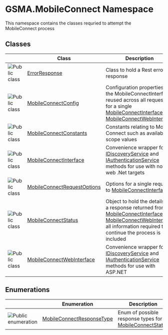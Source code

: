 GSMA.MobileConnect Namespace
============================
This namespace contains the classes requried to attempt the MobileConnect process


Classes
-------

                | Class                            | Description                                                                                                                                                                        
--------------- | -------------------------------- | ---------------------------------------------------------------------------------------------------------------------------------------------------------------------------------- 
![Public class] | [ErrorResponse][1]               | Class to hold a Rest error response                                                                                                                                                
![Public class] | [MobileConnectConfig][2]         | Configuration properties for the MobileConnectInterface, reused across all requests for a single [MobileConnectInterface][3] or [MobileConnectWebInterface][4]                     
![Public class] | [MobileConnectConstants][5]      | Constants relating to Mobile Connect such as available scope values                                                                                                                
![Public class] | [MobileConnectInterface][3]      | Convenience wrapper for [IDiscoveryService][6] and [IAuthenticationService][7] methods for use with non-web .Net targets                                                           
![Public class] | [MobileConnectRequestOptions][8] | Options for a single request to [MobileConnectInterface][3]                                                                                                                        
![Public class] | [MobileConnectStatus][9]         | Object to hold the details of a response returned from [MobileConnectInterface][3] and [MobileConnectWebInterface][4] all information required to continue the process is included 
![Public class] | [MobileConnectWebInterface][4]   | Convenience wrapper for [IDiscoveryService][6] and [IAuthenticationService][7] methods for use with ASP.NET                                                                        


Enumerations
------------

                      | Enumeration                     | Description                                                  
--------------------- | ------------------------------- | ------------------------------------------------------------ 
![Public enumeration] | [MobileConnectResponseType][10] | Enum of possible response types for [MobileConnectStatus][9] 

[1]: ErrorResponse/README.md
[2]: MobileConnectConfig/README.md
[3]: MobileConnectInterface/README.md
[4]: MobileConnectWebInterface/README.md
[5]: MobileConnectConstants/README.md
[6]: ../GSMA.MobileConnect.Discovery/IDiscoveryService/README.md
[7]: ../GSMA.MobileConnect.Authentication/IAuthenticationService/README.md
[8]: MobileConnectRequestOptions/README.md
[9]: MobileConnectStatus/README.md
[10]: MobileConnectResponseType/README.md
[11]: ../_icons/Help.png
[Public class]: ../_icons/pubclass.gif "Public class"
[Public enumeration]: ../_icons/pubenumeration.gif "Public enumeration"